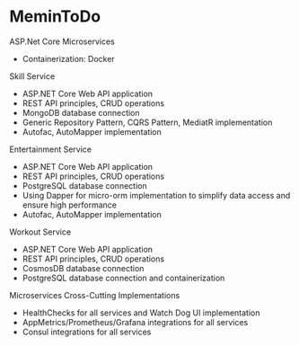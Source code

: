 # MeminToDo
ASP.Net Core Microservices

- Containerization: Docker

Skill Service
- ASP.NET Core Web API application
- REST API principles, CRUD operations
- MongoDB database connection
- Generic Repository Pattern, CQRS Pattern, MediatR implementation
- Autofac, AutoMapper implementation

Entertainment Service
- ASP.NET Core Web API application
- REST API principles, CRUD operations
- PostgreSQL database connection
- Using Dapper for micro-orm implementation to simplify data access and ensure high performance
- Autofac, AutoMapper implementation

Workout Service
- ASP.NET Core Web API application
- REST API principles, CRUD operations
- CosmosDB database connection
- PostgreSQL database connection and containerization

Microservices Cross-Cutting Implementations
- HealthChecks for all services and Watch Dog UI implementation
- AppMetrics/Prometheus/Grafana integrations for all services
- Consul integrations for all services
